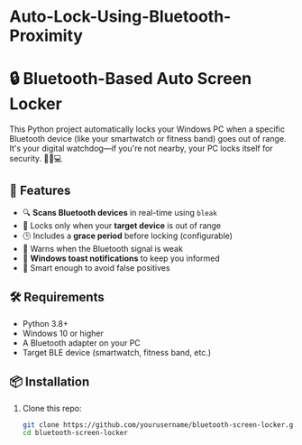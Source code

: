 # Auto-Lock-Using-Bluetooth-Proximity
# 🔒 Bluetooth-Based Auto Screen Locker

This Python project automatically locks your Windows PC when a specific Bluetooth device (like your smartwatch or fitness band) goes out of range. It's your digital watchdog—if you're not nearby, your PC locks itself for security. 🕵️‍♂️💻

## 🚀 Features

- 🔍 **Scans Bluetooth devices** in real-time using `bleak`
- 🎯 Locks only when your **target device** is out of range
- 🕒 Includes a **grace period** before locking (configurable)
- 📶 Warns when the Bluetooth signal is weak
- 🔔 **Windows toast notifications** to keep you informed
- 🧠 Smart enough to avoid false positives

## 🛠️ Requirements

- Python 3.8+
- Windows 10 or higher
- A Bluetooth adapter on your PC
- Target BLE device (smartwatch, fitness band, etc.)

## 📦 Installation

1. Clone this repo:
   ```bash
   git clone https://github.com/yourusername/bluetooth-screen-locker.git
   cd bluetooth-screen-locker
